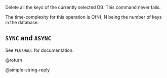Delete all the keys of the currently selected DB.
This command never fails.

The time-complexity for this operation is O(N), N being the number of
keys in the database.

`SYNC` and `ASYNC`
---
See `FLUSHALL` for documentation.

@return

@simple-string-reply
